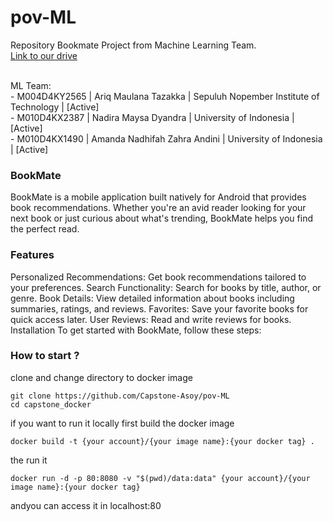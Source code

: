 # pov-ML
Repository Bookmate Project from Machine Learning Team.<br>
[Link to our drive](https://drive.google.com/drive/folders/1z_TP4Jd-4EGid9W9dweU6Yg84ha_RC_k?usp=sharing)

<br>
ML Team: <br>
- M004D4KY2565 | Ariq Maulana Tazakka | Sepuluh Nopember Institute of Technology | [Active] <br>
- M010D4KX2387 | Nadira Maysa Dyandra | University of Indonesia | [Active]  <br>
- M010D4KX1490 | Amanda Nadhifah Zahra Andini | University of Indonesia | [Active]

### BookMate
BookMate is a mobile application built natively for Android that provides book recommendations. Whether you're an avid reader looking for your next book or just curious about what's trending, BookMate helps you find the perfect read.

### Features
Personalized Recommendations: Get book recommendations tailored to your preferences.
Search Functionality: Search for books by title, author, or genre.
Book Details: View detailed information about books including summaries, ratings, and reviews.
Favorites: Save your favorite books for quick access later.
User Reviews: Read and write reviews for books.
Installation
To get started with BookMate, follow these steps:

### How to start ?

clone and change directory to docker image
```
git clone https://github.com/Capstone-Asoy/pov-ML
cd capstone_docker
```

if you want to run it locally first build the docker image
```
docker build -t {your account}/{your image name}:{your docker tag} .
```

the run it
```
docker run -d -p 80:8080 -v "$(pwd)/data:data" {your account}/{your image name}:{your docker tag}
```

andyou can access it in localhost:80